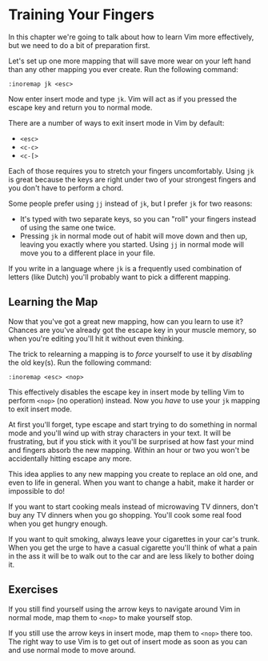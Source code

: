 Training Your Fingers
=====================

In this chapter we're going to talk about how to learn Vim more
effectively, but we need to do a bit of preparation first.

Let's set up one more mapping that will save more wear on your left hand
than any other mapping you ever create.  Run the following command:

    :inoremap jk <esc>

Now enter insert mode and type `jk`.  Vim will act as if you pressed the
escape key and return you to normal mode.

There are a number of ways to exit insert mode in Vim by default:

* `<esc>`
* `<c-c>`
* `<c-[>`

Each of those requires you to stretch your fingers uncomfortably.  Using
`jk` is great because the keys are right under two of your strongest
fingers and you don't have to perform a chord.

Some people prefer using `jj` instead of `jk`, but I prefer `jk` for two
reasons:

* It's typed with two separate keys, so you can "roll" your fingers
  instead of using the same one twice.
* Pressing `jk` in normal mode out of habit will move down and then up,
  leaving you exactly where you started.  Using `jj` in normal mode will
  move you to a different place in your file.

If you write in a language where `jk` is a frequently used combination
of letters (like Dutch) you'll probably want to pick a different
mapping.

Learning the Map
----------------

Now that you've got a great new mapping, how can you learn to use it?
Chances are you've already got the escape key in your muscle memory, so
when you're editing you'll hit it without even thinking.

The trick to relearning a mapping is to *force* yourself to use it by
*disabling* the old key(s).  Run the following command:

    :inoremap <esc> <nop>

This effectively disables the escape key in insert mode by telling Vim
to perform `<nop>` (no operation) instead.  Now you *have* to use your
`jk` mapping to exit insert mode.

At first you'll forget, type escape and start trying to do something in
normal mode and you'll wind up with stray characters in your text.  It
will be frustrating, but if you stick with it you'll be surprised at how
fast your mind and fingers absorb the new mapping.  Within an hour or
two you won't be accidentally hitting escape any more.

This idea applies to any new mapping you create to replace an old one,
and even to life in general.  When you want to change a habit, make it
harder or impossible to do!

If you want to start cooking meals instead of microwaving TV dinners,
don't buy any TV dinners when you go shopping.  You'll cook some real
food when you get hungry enough.

If you want to quit smoking, always leave your cigarettes in your car's
trunk.  When you get the urge to have a casual cigarette you'll think of
what a pain in the ass it will be to walk out to the car and are less
likely to bother doing it.

Exercises
---------

If you still find yourself using the arrow keys to navigate around Vim
in normal mode, map them to `<nop>` to make yourself stop.

If you still use the arrow keys in insert mode, map them to `<nop>`
there too.  The right way to use Vim is to get out of insert mode as
soon as you can and use normal mode to move around.

